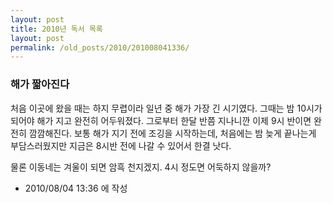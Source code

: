 ```yaml
---
layout: post
title: 2010년 독서 목록
layout: post
permalink: /old_posts/2010/201008041336/
---
```


### 해가 짧아진다

처음 이곳에 왔을 때는 하지 무렵이라 일년 중 해가 가장 긴 시기였다. 그때는 밤 10시가 되어야 해가 지고 완전히 어두워졌다. 그로부터 한달 반쯤 지나니깐 이제 9시 반이면 완전히 깜깜해진다. 보통 해가 지기 전에 조깅을 시작하는데, 처음에는 밤 늦게 끝나는게 부담스러웠지만 지금은 8시반 전에 나갈 수 있어서 한결 낫다.

물론 이동네는 겨울이 되면 암흑 천지겠지. 4시 정도면 어둑하지 않을까?
       


- 2010/08/04 13:36 에 작성